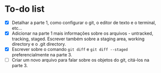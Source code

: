 # To-do list

- [x] Detalhar a parte 1, como configurar o git, o editor de texto e o terminal, etc...
- [x] Adicionar na parte 1 mais informações sobre os arquivos - untracked, tracking,  staged. Escrever também sobre a staging area, working directory e o .git directory.
- [x] Escrever sobre o comando `git diff` e `git diff --staged` preferencialmente na parte 3.
- [ ] Criar um novo arquivo para falar sobre os objetos do git, citá-los na parte 3.